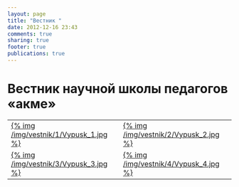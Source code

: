 ```yaml
---
layout: page
title: "Вестник "
date: 2012-12-16 23:43
comments: true
sharing: true
footer: true
publications: true
---
```


# Вестник научной школы педагогов «акме»

<table>
	<tr>
		<td>
			<a href="/img/vestnik/1/Vypusk_1.jpg" rel="lightbox">{% img /img/vestnik/1/Vypusk_1.jpg %}</a>
		</td>
		<td>
			<a href="/img/vestnik/2/Vypusk_2.jpg" rel="lightbox">{% img /img/vestnik/2/Vypusk_2.jpg %}</a>
		</td>
	</tr>
	<tr>
		<td>
			<a href="/img/vestnik/3/Vypusk_3.jpg" rel="lightbox">{% img /img/vestnik/3/Vypusk_3.jpg %}</a>
		</td>
		<td>
			<a href="/img/vestnik/4/Vypusk_4.jpg" rel="lightbox">{% img /img/vestnik/4/Vypusk_4.jpg %}</a>	
		</td>
	</tr>
</table>